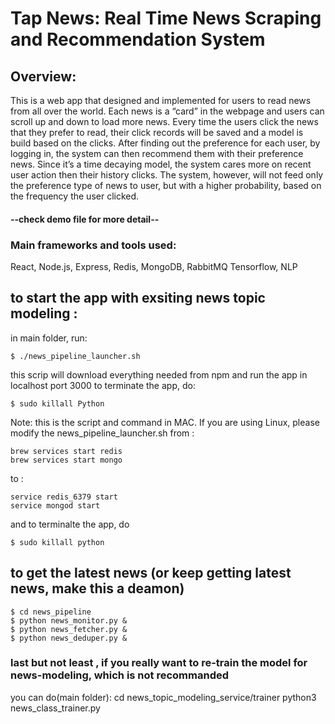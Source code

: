 # Tap News: Real Time News Scraping and Recommendation System


## Overview:
This is a web app that designed and implemented for users to read news from all over the world. Each news is a “card” in the webpage and users can scroll up and down to load more news. Every time the users click the news that they prefer to read, their click records will be saved and a model is build based on the clicks. After finding out the preference for each user, by logging in, the system can then recommend them with their preference news. Since it’s a time decaying model, the system cares more on recent user action then their history clicks. The system, however, will not feed only the preference type of news to user, but with a higher probability, based on the frequency the user clicked.
#### --check demo file for more detail--

### Main frameworks and tools used:
React, Node.js, Express, Redis, MongoDB, RabbitMQ
Tensorflow, NLP

## to start the app with exsiting news topic modeling :
in main folder, run:
```
$ ./news_pipeline_launcher.sh
```

this scrip will download everything needed from npm and run the app in localhost port 3000
to terminate the app, do:
```
$ sudo killall Python
```
Note: this is the script and command in MAC. If you are using Linux, please modify the news_pipeline_launcher.sh
from :
```
brew services start redis
brew services start mongo
```
to :
```
service redis_6379 start
service mongod start
```
and to terminalte the app, do 
```
$ sudo killall python
```

## to get the latest news (or keep getting latest news, make this a deamon)
```
$ cd news_pipeline
$ python news_monitor.py &
$ python news_fetcher.py &
$ python news_deduper.py &
```

### last but not least , if you really want to re-train the model for news-modeling, which is not recommanded

you can do(main folder):
cd news_topic_modeling_service/trainer
python3 news_class_trainer.py
